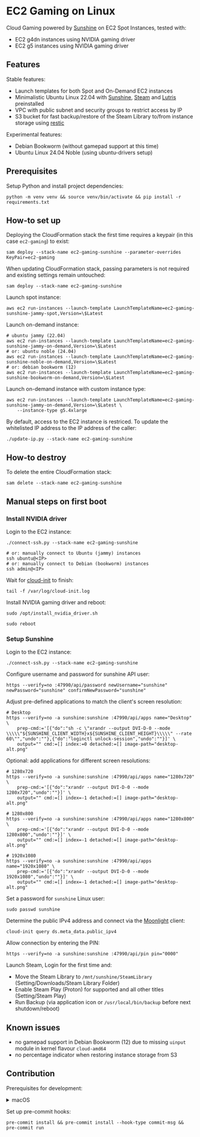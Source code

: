# EC2 Gaming on Linux

Cloud Gaming powered by [Sunshine] on EC2 Spot Instances, tested with:

* EC2 g4dn instances using NVIDIA gaming driver
* EC2 g5 instances using NVIDIA gaming driver

## Features

Stable features:

* Launch templates for both Spot and On-Demand EC2 instances
* Minimalistic Ubuntu Linux 22.04 with [Sunshine], [Steam] and [Lutris] preinstalled
* VPC with public subnet and security groups to restrict access by IP
* S3 bucket for fast backup/restore of the Steam Library to/from instance storage using [restic]

Experimental features:

* Debian Bookworm (without gamepad support at this time)
* Ubuntu Linux 24.04 Noble (using ubuntu-drivers setup)

## Prerequisites

Setup Python and install project dependencies:

    python -m venv venv && source venv/bin/activate && pip install -r requirements.txt

## How-to set up

Deploying the CloudFormation stack the first time requires a keypair (in this case `ec2-gaming`) to exist:

    sam deploy --stack-name ec2-gaming-sunshine --parameter-overrides KeyPair=ec2-gaming

When updating CloudFormation stack, passing parameters is not required and existing settings remain untouched:

    sam deploy --stack-name ec2-gaming-sunshine

Launch spot instance:

    aws ec2 run-instances --launch-template LaunchTemplateName=ec2-gaming-sunshine-jammy-spot,Version=\$Latest

Launch on-demand instance:

    # ubuntu jammy (22.04)
    aws ec2 run-instances --launch-template LaunchTemplateName=ec2-gaming-sunshine-jammy-on-demand,Version=\$Latest
    # or: ubuntu noble (24.04)
    aws ec2 run-instances --launch-template LaunchTemplateName=ec2-gaming-sunshine-noble-on-demand,Version=\$Latest
    # or: debian bookworm (12)
    aws ec2 run-instances --launch-template LaunchTemplateName=ec2-gaming-sunshine-bookworm-on-demand,Version=\$Latest

Launch on-demand instance with custom instance type:

    aws ec2 run-instances --launch-template LaunchTemplateName=ec2-gaming-sunshine-jammy-on-demand,Version=\$Latest \
        --instance-type g5.4xlarge

By default, access to the EC2 instance is restriced. To update the whitelisted IP address to the IP address of the
caller:

    ./update-ip.py --stack-name ec2-gaming-sunshine

## How-to destroy

To delete the entire CloudFormation stack:

    sam delete --stack-name ec2-gaming-sunshine

## Manual steps on first boot

### Install NVIDIA driver

Login to the EC2 instance:

    ./connect-ssh.py --stack-name ec2-gaming-sunshine

    # or: manually connect to Ubuntu (jammy) instances
    ssh ubuntu@<IP>
    # or: manually connect to Debian (bookworm) instances
    ssh admin@<IP>

Wait for [cloud-init] to finish:

    tail -f /var/log/cloud-init.log

Install NVIDIA gaming driver and reboot:

    sudo /opt/install_nvidia_driver.sh

    sudo reboot

### Setup Sunshine

Login to the EC2 instance:

    ./connect-ssh.py --stack-name ec2-gaming-sunshine

Configure username and password for sunshine API user:

    https --verify=no :47990/api/password newUsername="sunshine" newPassword="sunshine" confirmNewPassword="sunshine"

Adjust pre-defined applications to match the client's screen resolution:

    # Desktop
    https --verify=no -a sunshine:sunshine :47990/api/apps name="Desktop" \
        prep-cmd:='[{"do":"sh -c \"xrandr --output DVI-D-0 --mode \\\\\"${SUNSHINE_CLIENT_WIDTH}x${SUNSHINE_CLIENT_HEIGHT}\\\\\" --rate 60\"","undo":""},{"do":"loginctl unlock-session","undo":""}]' \
        output="" cmd:=[] index:=0 detached:=[] image-path="desktop-alt.png"

Optional: add applications for different screen resolutions:

    # 1280x720
    https --verify=no -a sunshine:sunshine :47990/api/apps name="1280x720" \
        prep-cmd:='[{"do":"xrandr --output DVI-D-0 --mode 1280x720","undo":""}]' \
        output="" cmd:=[] index=-1 detached:=[] image-path="desktop-alt.png"

    # 1280x800
    https --verify=no -a sunshine:sunshine :47990/api/apps name="1280x800" \
        prep-cmd:='[{"do":"xrandr --output DVI-D-0 --mode 1280x800","undo":""}]' \
        output="" cmd:=[] index=-1 detached:=[] image-path="desktop-alt.png"

    # 1920x1080
    https --verify=no -a sunshine:sunshine :47990/api/apps name="1920x1080" \
        prep-cmd:='[{"do":"xrandr --output DVI-D-0 --mode 1920x1080","undo":""}]' \
        output="" cmd:=[] index=-1 detached:=[] image-path="desktop-alt.png"

Set a password for `sunshine` Linux user:

    sudo passwd sunshine

Determine the public IPv4 address and connect via the [Moonlight] client:

    cloud-init query ds.meta_data.public_ipv4

Allow connection by entering the PIN:

    https --verify=no -a sunshine:sunshine :47990/api/pin pin="0000"

Launch Steam, Login for the first time and:

* Move the Steam Library to `/mnt/sunshine/SteamLibrary` (Setting/Downloads/Steam Library Folder)
* Enable Steam Play (Proton) for supported and all other titles (Setting/Steam Play)
* Run Backup (via application icon or `/usr/local/bin/backup` before next shutdown/reboot)

## Known issues

* no gamepad support in Debian Bookworm (12) due to missing `uinput` module in kernel flavour `cloud-amd64`
* no percentage indicator when restoring instance storage from S3

## Contribution

Prerequisites for development:

<details>
<summary>macOS</summary>

    brew install pre-commit commitizen

</details>

Set up pre-commit hooks:

    pre-commit install && pre-commit install --hook-type commit-msg && pre-commit run

[cloud-init]: https://cloudinit.readthedocs.io/
[Lutris]: https://lutris.net
[Moonlight]: https://github.com/moonlight-stream/moonlight-qt/
[restic]: https://github.com/restic/restic/
[Steam]: https://repo.steampowered.com/steam/
[Sunshine]: https://github.com/LizardByte/Sunshine/
